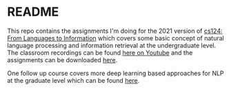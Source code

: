 # README

This repo contains the assignments I'm doing for the 2021 version of [cs124: From Languages to Information](http://web.stanford.edu/class/cs124/) which covers some basic concept of natural language processing and information retrieval at the undergraduate level. The classroom recordings can be found [here on Youtube](https://www.youtube.com/channel/UC_48v322owNVtORXuMeRmpA) and the assignments can be downloaded [here](https://github.com/cs124). 

One follow up course covers more deep learning based approaches for NLP at the graduate level which can be found [here](http://web.stanford.edu/class/cs224n/). 



